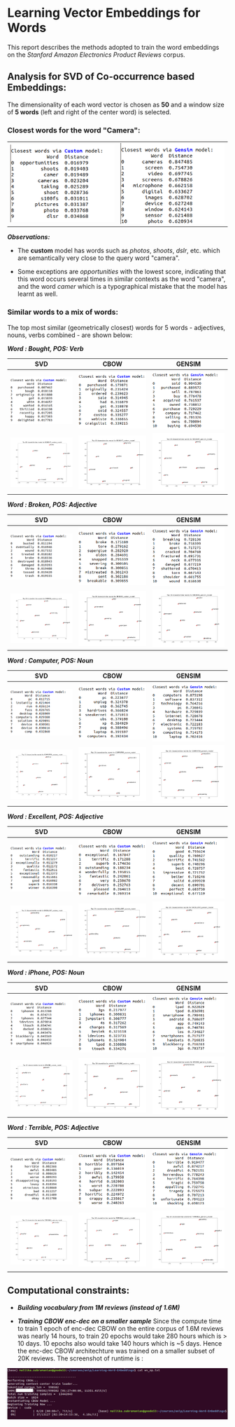 # Learning Vector Embeddings for Words

This report describes the methods adopted to train the word embeddings on the *Stanford Amazon Electronics Product Reviews* corpus.

## Analysis for SVD of Co-occurrence based Embeddings:

The dimensionality of each word vector is chosen as **50** and a window size of **5 words** (left and right of the center word) is selected.

### Closest words for the word "Camera":
| | |
:-------------------------:|:-------------------------:
![](./images/camera1.png)  |  ![](./images/camera2.png)

***Observations:***

*  The **custom** model has words such as *photos*, *shoots*, *dslr*, etc. which are semantically very close to the query word "camera".

*  Some exceptions are *opportunities* with the lowest score, indicating that this word occurs several times in similar contexts as the word "camera", and the word *camer* which is a typographical mistake that the model has learnt as well.

### Similar words to a mix of words:

The top most similar (geometrically closest) words for 5 words - adjectives, nouns, verbs combined - are shown below:

***Word : Bought, POS: Verb***

| SVD | CBOW | GENSIM |
:-------------------------:|:-------------------------:|:-------------------------:
![](./images/svd/bought.png)  |  ![](./images/cbow0.001/bought.png)  |  ![](./images/gensim/bought.png)
![](./plots/svd_BOUGHT_custom_model.png)  |  ![](./plots/cbow0.001_BOUGHT_custom_model.png)  |  ![](./plots/svd_BOUGHT_gensim_model.png)

***Word : Broken, POS: Adjective***

| SVD | CBOW | GENSIM |
:-------------------------:|:-------------------------:|:-------------------------:
![](./images/svd/broken.png)  |  ![](./images/cbow0.001/broken.png)  |  ![](./images/gensim/broken.png)
![](./plots/svd_BROKEN_custom_model.png)  |  ![](./plots/cbow0.001_BROKEN_custom_model.png)  |  ![](./plots/svd_BROKEN_gensim_model.png)

***Word : Computer, POS: Noun***

| SVD | CBOW | GENSIM |
:-------------------------:|:-------------------------:|:-------------------------:
![](./images/svd/computer.png)  |  ![](./images/cbow0.001/computer.png)  |  ![](./images/gensim/computer.png)
![](./plots/svd_COMPUTER_custom_model.png)  |  ![](./plots/cbow0.001_COMPUTER_custom_model.png)  |  ![](./plots/svd_COMPUTER_gensim_model.png)

***Word : Excellent, POS: Adjective***

| SVD | CBOW | GENSIM |
:-------------------------:|:-------------------------:|:-------------------------:
![](./images/svd/excellent.png)  |  ![](./images/cbow0.001/excellent.png)  |  ![](./images/gensim/excellent.png)
![](./plots/svd_EXCELLENT_custom_model.png)  |  ![](./plots/cbow0.001_EXCELLENT_custom_model.png)  |  ![](./plots/svd_EXCELLENT_gensim_model.png)

***Word : iPhone, POS: Noun***

| SVD | CBOW | GENSIM |
:-------------------------:|:-------------------------:|:-------------------------:
![](./images/svd/iphone.png)  |  ![](./images/cbow0.001/iphone.png)  |  ![](./images/gensim/iphone.png)
![](./plots/svd_IPHONE_custom_model.png)  |  ![](./plots/cbow0.001_IPHONE_custom_model.png)  |  ![](./plots/svd_IPHONE_gensim_model.png)

***Word : Terrible, POS: Adjective***

| SVD | CBOW | GENSIM |
:-------------------------:|:-------------------------:|:-------------------------:
![](./images/svd/terrible.png)  |  ![](./images/cbow0.001/terrible.png)  |  ![](./images/gensim/terrible.png)
![](./plots/svd_TERRIBLE_custom_model.png)  |  ![](./plots/cbow0.001_TERRIBLE_custom_model.png)  |  ![](./plots/svd_TERRIBLE_gensim_model.png)

## Computational constraints:

* ***Building vocabulary from 1M reviews (instead of 1.6M)***

* ***Training CBOW enc-dec on a smaller sample*** Since the compute time to train 1 epoch of enc-dec CBOW on the entire corpus of 1.6M reviews was nearly 14 hours, to train 20 epochs would take 280 hours which is > 10 days. 10 epochs also would take 140 hours which is ~5 days. Hence the enc-dec CBOW architechture was trained on a smaller subset of 20K reviews. The screenshot of runtime is :

![](./images/cbow_encdec_time.png)